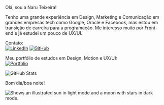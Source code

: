 Olá, sou a Naru Teixeira! 

Tenho uma grande experiência em Design, Marketing e Comunicação em grandes empresas tech como Google, Oracle e Facebook, mas estou em transição de carreira para a programação.
Me interesso muito por Front-end e já estudei um pouco de UX/UI.

Contato:<br>
[![LinkedIn](https://img.shields.io/badge/LinkedIn-0077B5?style=for-the-badge&logo=linkedin&logoColor=white)]([https://www.linkedin.com/in/SEUUSERNAME/](https://www.linkedin.com/in/naruteixeira/)) 
[![GitHub](https://img.shields.io/badge/GitHub-100000?style=for-the-badge&logo=github&logoColor=white)](https://github.com/naru-alt)

Meu portfólio de estudos em Design, Motion e UX/UI:<br>
[![Portfolio](https://img.shields.io/badge/Portfolio-FF5722?style=for-the-badge&logo=todoist&logoColor=white)]([https://seulink.com](https://www.designaru.com/))


![GitHub Stats](https://github-readme-stats.vercel.app/api?username=naru-alt&theme=transparent&bg_color=000&border_color=30A3DC&show_icons=true&icon_color=30A3DC&title_color=E94D5F&text_color=FFF)

Bom dia/boa noite!

<picture>
  <source media="(prefers-color-scheme: dark)" srcset="https://user-images.githubusercontent.com/25423296/163456776-7f95b81a-f1ed-45f7-b7ab-8fa810d529fa.png">
  <source media="(prefers-color-scheme: light)" srcset="https://user-images.githubusercontent.com/25423296/163456779-a8556205-d0a5-45e2-ac17-42d089e3c3f8.png">
  <img alt="Shows an illustrated sun in light mode and a moon with stars in dark mode." src="https://user-images.githubusercontent.com/25423296/163456779-a8556205-d0a5-45e2-ac17-42d089e3c3f8.png">
</picture>

